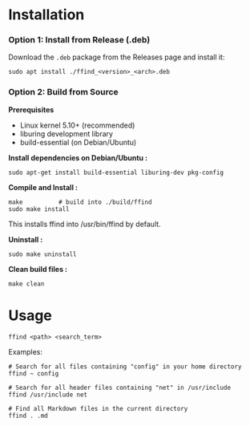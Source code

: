 # Installation


### Option 1: Install from Release (.deb)

Download the `.deb` package from the Releases page and install it:

    sudo apt install ./ffind_<version>_<arch>.deb

### Option 2: Build from Source

**Prerequisites**
- Linux kernel 5.10+ (recommended)
- liburing development library
- build-essential (on Debian/Ubuntu)

**Install dependencies on Debian/Ubuntu :**

```shell
sudo apt-get install build-essential liburing-dev pkg-config
```

**Compile and Install :**
```shell
make          # build into ./build/ffind
sudo make install
```

This installs ffind into /usr/bin/ffind by default.

**Uninstall :**
```shell
sudo make uninstall
```

**Clean build files :**
```shell
make clean
```


# Usage
```shell
ffind <path> <search_term>
```

Examples:
```shell
# Search for all files containing "config" in your home directory
ffind ~ config

# Search for all header files containing "net" in /usr/include
ffind /usr/include net

# Find all Markdown files in the current directory
ffind . .md
```
